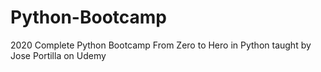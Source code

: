 # Python-Bootcamp
2020 Complete Python Bootcamp From Zero to Hero in Python taught by Jose Portilla on Udemy
